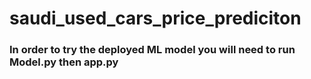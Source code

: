 # saudi_used_cars_price_prediciton
### In order to try the deployed ML model you will need to run Model.py then app.py 
